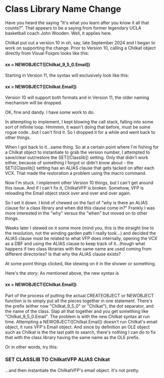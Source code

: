 # Class Library Name Change  

Have you heard the saying "It's what you learn after you know it all that counts?". That appears to be a saying from former legendary UCLA basketball coach John Wooden. Well, it applies here.

Chilkat put out a version 10 in oh, say, late September 2024 and I began to work on supporting the change. Prior to Version 10, calling a Chilkat object directly from Visual Foxpro looks like this:

#### xx = NEWOBJECT([Chilkat_9_5_0.Email])

Starting in Version 11, the syntax will exclusively look like this:

#### xx = NEWOBJECT([Chilkat.Email])

Version 10 will support both formats and in Version 11, the older naming mechanism will be dropped.

OK, fine and dandy. I have some work to do.

In attempting to implement, I kept blowing the call stack, falling into some sort of infinite loop. Hmmmm, it wasn't doing that before, must be some rogue code...but I can't find it. So I dropped it for a while and went back to other things.

When I got back to it...same thing. So at a certain point where I'm fishing for a Chilkat object to instantiate to grab the version number, I attempted to save/clear out/restore the SET([Classlib]) setting. Only that didn't work either, because of something I forgot or didn't know about - the SET([Classlib]) setting has an ALIAS clause that gets tacked on after each VCX. That made the restoration a problem using the macro command.

Now I'm stuck. I implement other Version 10 things, but I can't get around this issue. And if I can't fix it, ChilkatVFP is broken. Somehow, VFP is reloading the Email object stack over and over and over again.

So I set it down. I kind of chewed on the fact of "why is there an ALIAS clause for a class library and when did this clause come in?" Frankly I was more interested in the "why" versus the "when" but moved on to other things.

Weeks later I stewed on it some more (mind you, this is the straight line to the resolution, not the winding garden path I really took...) and decided the ALIAS clause must be related to what VFP does internally, opening the VCX as a DBF and using the ALIAS clause to keep track of it...though what happens if two class libraries with the same name are used coming from different directories? Is that why the ALIAS clause exists?

At some point things clicked, like stewing on it in the shower or something. 

Here's the story: As mentioned above, the new syntax is 

#### xx = NEWOBJECT([Chilkat.Email])

Part of the process of putting the actual CREATEOBJECT or NEWOBJECT function is to simply put all the pieces together in one statement. There's the prefix (either now "Chilkat_9_5_0" or "Chilkat"), the dot separator, and the name of the class. Slap all that together and you get something like "Chilkat_9_5_0.Email". The problem is with the new Chilkat syntax at run time. Attempting a NEWOBJECT([Chilkat.Email]) doesn't run Chilkat's email object, it runs VFP's Email object. And since by definition an OLE object such as Chilkat is the the last path to search, there's nothing I can do to fix that with the class library having the same name as the OLE prefix.

Or in other words, try this: 

### SET CLASSLIB TO ChilkatVFP ALIAS Chikat

...and then instantiate the ChilkatVFP's email object. It's not pretty.